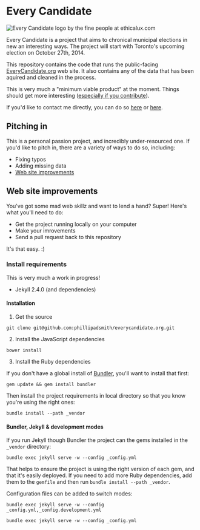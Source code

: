 Every Candidate
================

![Every Candidate logo by the fine people at ethicalux.com](/https://github.com/phillipadsmith/everycandidate.org/blob/master/public/img/everycandidate_colour_logo.png "Every Candidate")

Every Candidate is a project that aims to chronical municipal elections in new an interesting ways. The project will start with Toronto's upcoming election on October 27th, 2014.

This repository contains the code that runs the public-facing [EveryCandidate.org](http://everycandidate.org) web site. It also contains any of the data that has been aquired and cleaned in the process.

This is very much a "minimum viable product" at the moment. Things should get more interesting ([especially if you contribute](#pitching-in)). 

If you'd like to contact me directly, you can do so [here](https://twitter.com/everycandidate) or [here](https://twitter.com/phillipadsmith). 

## Pitching in

This is a personal passion project, and incredibly under-resourced one. If you'd like to pitch in, there are a variety of ways to do so, including:

* Fixing typos
* Adding missing data
* [Web site improvements](#web-site-improvements)

## Web site improvements

You've got some mad web skillz and want to lend a hand? Super! Here's what you'll need to do:

* Get the project running locally on your computer
* Make your imrovements
* Send a pull request back to this repository

It's that easy. :)

### Install requirements

This is very much a work in progress!

* Jekyll 2.4.0 (and dependencies)

#### Installation

1. Get the source

`git clone git@github.com:phillipadsmith/everycandidate.org.git`


2. Install the JavaScript dependencies

`bower install`

3. Install the Ruby dependencies

If you don't have a global install of [Bundler](http://bundler.io/), you'll want to install that first:

`gem update && gem install bundler`

Then install the project requirements in local directory so that you know you're using the right ones:

`bundle install --path _vendor`

#### Bundler, Jekyll & development modes

If you run Jekyll though Bundler the project can the gems installed in the `_vendor` directory:

`bundle exec jekyll serve -w --config _config.yml`

That helps to ensure the project is using the right version of each gem, and that it's easily deployed. If you need to add more Ruby dependencies, add them to the `gemfile` and then run `bundle install --path _vendor`.

Configuration files can be added to switch modes:

`bundle exec jekyll serve -w --config _config.yml,_config.development.yml`

`bundle exec jekyll serve -w --config _config.yml`
